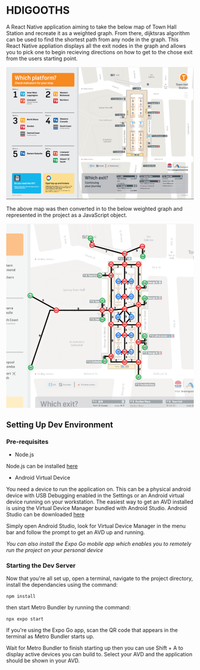 # HDIGOOTHS
A React Native application aiming to take the below map of Town Hall Station and recreate it as a weighted graph. From  there, dijktsras algorithm can be used to find the shortest path from any node in the graph. This React Native appliation displays all the exit nodes in the graph and allows you to pick one to begin recieving directions on how to get to the chose exit from the users starting point. 

![alt text](https://github.com/wkhatiz/hdigooths/blob/main/assets/Town%20Hall%20Station%20Map.png?raw=true)

The above map was then converted in to the below weighted graph and represented in the project as a JavaScript object. 

![alt text](https://github.com/wkhatiz/hdigooths/blob/main/assets/Weighted%20Graph.png?raw=true)

## Setting Up Dev Environment

### Pre-requisites
- Node.js

Node.js can be installed [here](https://nodejs.org/en/download)

- Android Virtual Device

You need a device to run the application on. This can be a physical android device with USB Debugging enabled in the Settings or an Android virtual device running on your workstation. The easiest way to get an AVD installed is using the Virtual Device Manager bundled with Android Studio. Android Studio can be downloaded [here](https://developer.android.com/studio)

Simply open Android Studio, look for Virtual Device Manager in the menu bar and follow the prompt to get an AVD up and running. 

*You can also install the Expo Go mobile app which enables you to remotely run the project on your personal device*

### Starting the Dev Server

Now that you're all set up, open a terminal, navigate to the project directory, install the dependancies using the command:
```
npm install
```
then start Metro Bundler by running the command:
```
npx expo start
```

If you're using the Expo Go app, scan the QR code that appears in the terminal as Metro Bundler starts up. 

Wait for Metro Bundler to finish starting up then you can use Shift + A to display active devices you can build to. Select your AVD and the application should be shown in your AVD.


